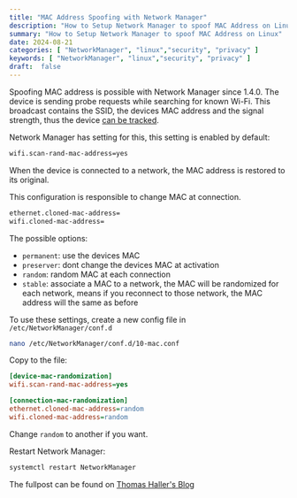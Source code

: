 ```yaml
---
title: "MAC Address Spoofing with Network Manager"
description: "How to Setup Network Manager to spoof MAC Address on Linux"
summary: "How to Setup Network Manager to spoof MAC Address on Linux"
date: 2024-08-21
categories: [ "NetworkManager", "linux","security", "privacy" ]
keywords: [ "NetworkManager", "linux","security", "privacy" ]
draft:  false
---
```


Spoofing MAC address is possible with Network Manager since 1.4.0.
The device is sending probe requests while searching for known Wi-Fi.
This broadcast contains the SSID, the devices MAC address and the signal strength, thus the device [can be tracked][1].

Network Manager has setting for this, this setting is enabled by default:

```bash
wifi.scan-rand-mac-address=yes
```

When the device is connected to a network, the MAC address is restored to its original.

This configuration is responsible to change MAC at connection.

```bash
ethernet.cloned-mac-address=
wifi.cloned-mac-address=
```

The possible options:

- `permanent`: use the devices MAC
- `preserver`: dont change the devices MAC at activation
- `random`: random MAC at each connection
- `stable`: associate a MAC to a network, the MAC will be randomized for each network, means if you reconnect to those network, the MAC address will the same as before


To use these settings, create a new config file in `/etc/NetworkManager/conf.d`

```bash
nano /etc/NetworkManager/conf.d/10-mac.conf
```

Copy to the file:

```ini title="/etc/NetworkManager/conf.d/10-mac.conf"
[device-mac-randomization]
wifi.scan-rand-mac-address=yes

[connection-mac-randomization]
ethernet.cloned-mac-address=random
wifi.cloned-mac-address=random
```

Change `random` to another if you want.

Restart Network Manager:

```bash
systemctl restart NetworkManager
```

The fullpost can be found on [Thomas Haller's Blog][2]

[1]: https://www.freecodecamp.org/news/tracking-analyzing-over-200-000-peoples-every-step-at-mit-e736a507ddbf/
[2]: https://blogs.gnome.org/thaller/2016/08/26/mac-address-spoofing-in-networkmanager-1-4-0/
